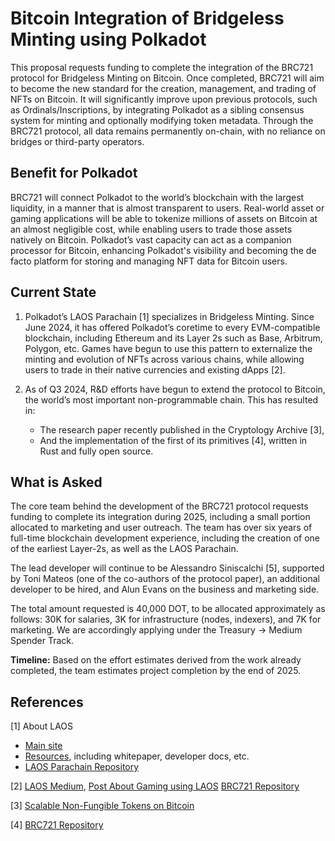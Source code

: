 # Bitcoin Integration of Bridgeless Minting using Polkadot

This proposal requests funding to complete the integration of the BRC721 protocol for Bridgeless Minting on Bitcoin. Once completed, BRC721 will aim to become the new standard for the creation, management, and trading of NFTs on Bitcoin. It will significantly improve upon previous protocols, such as Ordinals/Inscriptions, by integrating Polkadot as a sibling consensus system for minting and optionally modifying token metadata. Through the BRC721 protocol, all data remains permanently on-chain, with no reliance on bridges or third-party operators.

## Benefit for Polkadot

BRC721 will connect Polkadot to the world’s blockchain with the largest liquidity, in a manner that is almost transparent to users. Real-world asset or gaming applications will be able to tokenize millions of assets on Bitcoin at an almost negligible cost, while enabling users to trade those assets natively on Bitcoin. Polkadot’s vast capacity can act as a companion processor for Bitcoin, enhancing Polkadot's visibility and becoming the de facto platform for storing and managing NFT data for Bitcoin users.

## Current State

1. Polkadot’s LAOS Parachain [1] specializes in Bridgeless Minting. Since June 2024, it has offered Polkadot’s coretime to every EVM-compatible blockchain, including Ethereum and its Layer 2s such as Base, Arbitrum, Polygon, etc. Games have begun to use this pattern to externalize the minting and evolution of NFTs across various chains, while allowing users to trade in their native currencies and existing dApps [2].

2. As of Q3 2024, R&D efforts have begun to extend the protocol to Bitcoin, the world’s most important non-programmable chain. This has resulted in:

    * The research paper recently published in the Cryptology Archive [3],
    * And the implementation of the first of its primitives [4], written in Rust and fully open source.

## What is Asked

The core team behind the development of the BRC721 protocol requests funding to complete its integration during 2025, including a small portion allocated to marketing and user outreach. The team has over six years of full-time blockchain development experience, including the creation of one of the earliest Layer-2s, as well as the LAOS Parachain.

The lead developer will continue to be Alessandro Siniscalchi [5], supported by Toni Mateos (one of the co-authors of the protocol paper), an additional developer to be hired, and Alun Evans on the business and marketing side.

The total amount requested is 40,000 DOT, to be allocated approximately as follows: 30K for salaries, 3K for infrastructure (nodes, indexers), and 7K for marketing. We are accordingly applying under the Treasury → Medium Spender Track.

**Timeline:** Based on the effort estimates derived from the work already completed, the team estimates project completion by the end of 2025.

## References

[1] About LAOS
* [Main site](https://laosnetwork.io)
* [Resources](https://docs.laosnetwork.io/learn/resources), including whitepaper, developer docs, etc.
* [LAOS Parachain Repository](https://github.com/freeverseio/laos)

[2] [LAOS Medium](https://medium.com/laosnetwork), [Post About Gaming using LAOS](https://medium.com/laosnetwork/laos-network-lists-token-forges-partnership-with-sequence-to-bring-scalable-free-2-play-gaming-to-d49e56f7770f)
[BRC721 Repository](https://github.com/freeverseio/laos-btc)

[3] [Scalable Non-Fungible Tokens on Bitcoin](https://eprint.iacr.org/2025/641)

[4] [BRC721 Repository](https://github.com/freeverseio/laos-btc)

